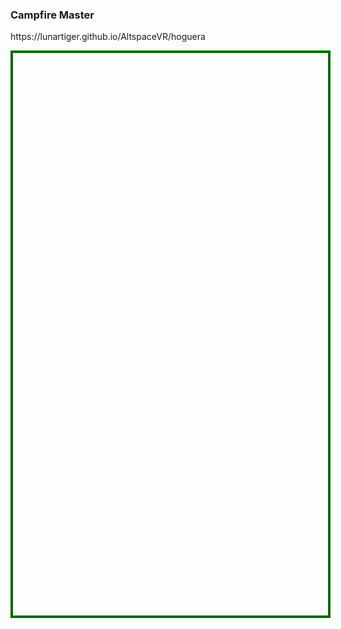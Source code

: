 <h3>Campfire Master</h3>
<p><a href="https://lunartiger.github.io/AltspaceVR/hoguera" style="text-decoration:none">https://lunartiger.github.io/AltspaceVR/hoguera</a></p>
<div id='rawfile' style="border: 0;max-width:100%;max-height:95%;height:900px;width:705px;">
	<pre id="thePre" style="text-align:left; background:transparent; color: green;max-width:100%;max-height:100%;height:900px;width:705px;border: 4px solid #006900;margin: auto;overflow: scroll;"></pre>
</div>
<script>
	fetch('https://raw.githubusercontent.com/LunarTiger/AltspaceVR/master/hoguera/index.html')
	.then(body=>body.text())
	.then(body=>{
		document.getElementById('thePre').innerText = body;
	})
</script>
